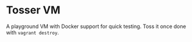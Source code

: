 # Tosser VM

A playground VM with Docker support for quick testing.
Toss it once done with `vagrant destroy`.
